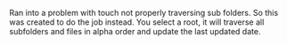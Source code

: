 Ran into a problem with touch not properly traversing sub folders. So this was created to do the job instead. You select a root, it will traverse all subfolders and files in alpha order and update the last updated date. 
